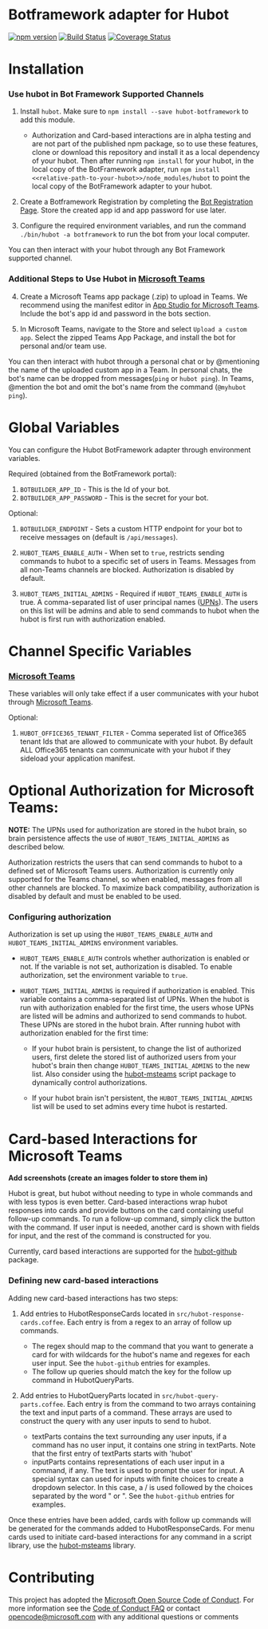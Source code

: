 # Botframework adapter for Hubot

[![npm version](https://badge.fury.io/js/hubot-botframework.svg)](https://badge.fury.io/js/hubot-botframework) [![Build Status](https://travis-ci.org/Microsoft/BotFramework-Hubot.svg?branch=master)](https://travis-ci.org/Microsoft/BotFramework-Hubot) [![Coverage Status](https://coveralls.io/repos/github/Microsoft/BotFramework-Hubot/badge.svg?branch=master)](https://coveralls.io/github/Microsoft/BotFramework-Hubot?branch=master)

# Installation
### Use hubot in Bot Framework Supported Channels
1. Install `hubot`. Make sure to `npm install --save hubot-botframework` to add this module.
    - Authorization and Card-based interactions are in alpha testing and are not part of the published npm package, so to use these features, clone or download this repository and install it as a local dependency of your hubot. Then after running `npm install` for your hubot, in the local copy of the BotFramework adapter, run `npm install <<relative-path-to-your-hubot>>/node_modules/hubot` to point the local copy of the BotFramework adapter to your hubot.

2. Create a Botframework Registration by completing the [Bot Registration Page](https://dev.botframework.com/bots/new). Store the created app id and app password for use later.

3. Configure the required environment variables, and run the command `./bin/hubot -a botframework` to run the bot from your local computer.

You can then interact with your hubot through any Bot Framework supported channel.

### Additional Steps to Use Hubot in [Microsoft Teams](https://products.office.com/en-US/microsoft-teams/)

4. Create a Microsoft Teams app package (.zip) to upload in Teams. We recommend using the manifest editor in [App Studio for Microsoft Teams](https://docs.microsoft.com/en-us/microsoftteams/platform/get-started/get-started-app-studio). Include the bot's app id and password in the bots section.

5. In Microsoft Teams, navigate to the Store and select `Upload a custom app`. Select the zipped Teams App Package, and install the bot for personal and/or team use.

You can then interact with hubot through a personal chat or by @mentioning the name of the uploaded custom app in a Team. In personal chats, the bot's name can be dropped from messages(`ping` or `hubot ping`). In Teams, @mention the bot and omit the bot's name from the command (`@myhubot ping`).

# Global Variables
You can configure the Hubot BotFramework adapter through environment variables.

Required (obtained from the BotFramework portal):
1. `BOTBUILDER_APP_ID` - This is the Id of your bot.
2. `BOTBUILDER_APP_PASSWORD` - This is the secret for your bot.

Optional:
1. `BOTBUILDER_ENDPOINT` - Sets a custom HTTP endpoint for your bot to receive messages on (default is `/api/messages`).

2. `HUBOT_TEAMS_ENABLE_AUTH` - When set to `true`, restricts sending commands to hubot to a specific set of users in Teams. Messages from all non-Teams channels are blocked. Authorization is disabled by default.

3. `HUBOT_TEAMS_INITIAL_ADMINS` - Required if `HUBOT_TEAMS_ENABLE_AUTH` is true. A comma-separated list of user principal names ([UPNs](https://docs.microsoft.com/en-us/windows/desktop/ADSchema/a-userprincipalname)). The users on this list will be admins and able to send commands to hubot when the hubot is first run with authorization enabled.

# Channel Specific Variables
### [Microsoft Teams](https://products.office.com/en-US/microsoft-teams/)
These variables will only take effect if a user communicates with your hubot through [Microsoft Teams](https://products.office.com/en-US/microsoft-teams/).

Optional:
1. `HUBOT_OFFICE365_TENANT_FILTER` - Comma seperated list of Office365 tenant Ids that are allowed to communicate with your hubot. By default ALL Office365 tenants can communicate with your hubot if they sideload your application manifest.

# Optional Authorization for Microsoft Teams:

**NOTE:** The UPNs used for authorization are stored in the hubot brain, so brain persistence affects the use of `HUBOT_TEAMS_INITIAL_ADMINS` as described below.

Authorization restricts the users that can send commands to hubot to a defined set of Microsoft Teams users. Authorization is currently only supported for the Teams channel, so when enabled, messages from all other channels are blocked. To maximize back compatibility, authorization is disabled by default and must be enabled to be used.

### Configuring authorization
Authorization is set up using the `HUBOT_TEAMS_ENABLE_AUTH` and `HUBOT_TEAMS_INITIAL_ADMINS` environment variables.

* `HUBOT_TEAMS_ENABLE_AUTH` controls whether authorization is enabled or not. If the variable is not set, authorization is disabled. To enable authorization, set the environment variable to `true`.

* `HUBOT_TEAMS_INITIAL_ADMINS` is required if authorization is enabled. This variable contains a comma-separated list of UPNs. When the hubot is run with authorization enabled for the first time, the users whose UPNs are listed will be admins and authorized to send commands to hubot. These UPNs are stored in the hubot brain. After running hubot with authorization enabled for the first time:

    - If your hubot brain is persistent, to change the list of authorized users, first delete the stored list of authorized users from your hubot's brain then change `HUBOT_TEAMS_INITIAL_ADMINS` to the new list. Also consider using the [hubot-msteams](https://github.com/officedev/TeamsHubot) script package to dynamically control authorizations.

    - If your hubot brain isn't persistent, the `HUBOT_TEAMS_INITIAL_ADMINS` list will be used to set admins every time hubot is restarted.

# Card-based Interactions for Microsoft Teams

**Add screenshots (create an images folder to store them in)**

Hubot is great, but hubot without needing to type in whole commands and with less typos is even better. Card-based interactions wrap hubot responses into cards and provide buttons on the card containing useful follow-up commands. To run a follow-up command, simply click the button with the command. If user input is needed, another card is shown with fields for input, and the rest of the command is constructed for you.

Currently, card based interactions are supported for the [hubot-github](https://github.com/hydal/hubot-github) package.

### Defining new card-based interactions

Adding new card-based interactions has two steps:

1. Add entries to HubotResponseCards located in `src/hubot-response-cards.coffee`. Each entry is from a regex to an array of follow up commands.
    * The regex should map to the command that you want to generate a card for with wildcards for the hubot's name and regexes for each user input. See the `hubot-github` entries for examples.
    * The follow up queries should match the key for the follow up command in HubotQueryParts.

2. Add entries to HubotQueryParts located in `src/hubot-query-parts.coffee`. Each entry is from the command to two arrays containing the text and input parts of a command. These arrays are used to construct the query with any user inputs to send to hubot.
    * textParts contains the text surrounding any user inputs, if a command has no user input, it contains one string in textParts. Note that the first entry of textParts starts with 'hubot'
    * inputParts contains representations of each user input in a command, if any. The text is used to prompt the user for input.
    A special syntax can used for inputs with finite choices to create a dropdown selector. In this case, a / is used followed by the choices separated by the word " or ". See the `hubot-github` entries for examples.
    
Once these entries have been added, cards with follow up commands will be generated for the commands added to HubotResponseCards. For menu cards used to initiate card-based interactions for any command in a script library, use the [hubot-msteams](https://github.com/officedev/TeamsHubot) library.

# Contributing
This project has adopted the [Microsoft Open Source Code of Conduct](https://opensource.microsoft.com/codeofconduct/). For more information see the [Code of Conduct FAQ](https://opensource.microsoft.com/codeofconduct/faq/) or contact [opencode@microsoft.com](mailto:opencode@microsoft.com) with any additional questions or comments
